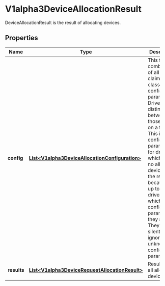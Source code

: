 

# V1alpha3DeviceAllocationResult

DeviceAllocationResult is the result of allocating devices.

## Properties

| Name | Type | Description | Notes |
|------------ | ------------- | ------------- | -------------|
|**config** | [**List&lt;V1alpha3DeviceAllocationConfiguration&gt;**](V1alpha3DeviceAllocationConfiguration.md) | This field is a combination of all the claim and class configuration parameters. Drivers can distinguish between those based on a flag.  This includes configuration parameters for drivers which have no allocated devices in the result because it is up to the drivers which configuration parameters they support. They can silently ignore unknown configuration parameters. |  [optional] |
|**results** | [**List&lt;V1alpha3DeviceRequestAllocationResult&gt;**](V1alpha3DeviceRequestAllocationResult.md) | Results lists all allocated devices. |  [optional] |



